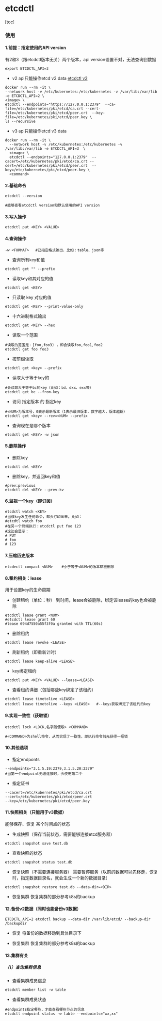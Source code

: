 # etcdctl

[toc]

### 使用

#### 1.前提：指定使用的API version
有2和3（跟etcdctl版本无关）两个版本，api version设置不对，无法查询到数据
```shell
export ETCDCTL_API=3
```

* v2 api只能操作etcd v2 data
[etcdctl v2](https://chromium.googlesource.com/external/github.com/coreos/etcd/+/HEAD/etcdctl/READMEv2.md)

```shell
docker run --rm -it \
--network host -v /etc/kubernetes:/etc/kubernetes -v /var/lib:/var/lib -e ETCDCTL_API=2 \
<image> \
etcdctl --endpoints="https://127.0.0.1:2379"  --ca-file=/etc/kubernetes/pki/etcd/ca.crt --cert-file=/etc/kubernetes/pki/etcd/peer.crt  --key-file=/etc/kubernetes/pki/etcd/peer.key \
ls --recursive
```

* v3 api只能操作etcd v3 data

```shell
docker run --rm -it \
  --network host -v /etc/kubernetes:/etc/kubernetes -v /var/lib:/var/lib -e ETCDCTL_API=3  \
  <image> \
  etcdctl --endpoints="127.0.0.1:2379"  --cacert=/etc/kubernetes/pki/etcd/ca.crt --cert=/etc/kubernetes/pki/etcd/peer.crt  --key=/etc/kubernetes/pki/etcd/peer.key \
  <command>
```


#### 2.基础命令
```shell
etcdctl --version

#能够查看etcdctl version和默认使用的API version
```

#### 3.写入操作
```shell
etcdctl put <KEY> <VALUE>
```

#### 4.查询操作

```shell
-w <FORMAT>   #已指定格式输出，比如：table、json等
```

* 查询所有key和值
```shell
etcdctl get "" --prefix
```

* 读取key和其对应的值
```shell
etcdctl get <KEY>
```

* 只读取 key 对应的值
```shell
etcdctl get <KEY> --print-value-only
```

* 十六进制格式输出
```shell
etcdctl get <KEY> --hex
```

* 读取一个范围
```shell
#读取的范围是：[foo,foo3) ，即会读取foo,foo1,foo2
etcdctl get foo foo3
```

* 按前缀读取
```shell
etcdctl get <key> --prefix
```

* 读取大于等于key的
```shell
#会读取大于等于bc的key（比如：bd、dxx、exx等）
etcdctl get bc --from-key
```

* 访问 指定版本 的 指定key
```shell
#<NUM>为版本号，0表示最新版本（1表示最旧版本，数字越大，版本越新）
etcdctl get <key> --rev=<NUM> --prefix
```

*  查询现在是哪个版本
```shell
etcdctl get <KEY> -w json
```

#### 5.删除操作
* 删除key
```shell
etcdctl del <KEY>
```
* 删除key，并返回key和值
```shell
#prev:previous
etcdctl del <KEY> --prev-kv
```

#### 6.监视一个key（即订阅）
```shell
etcdctl watch <KEY>  
#当该key发生任何命令，都会打印出来，比如：
#etcdtl watch foo
#在另一个终端执行：etcdctl put foo 123
#这边会显示：
# PUT
# foo
# 123
```

#### 7.压缩历史版本
```shell
etcdectl compact <NUM>    #小于等于<NUM>的版本都被删除
```

#### 8.租约相关：lease
用于设置key的生命周期

* 创建租约（单位：秒）
到时间，lease会被删除，绑定该lease的key也会被删除
```shell
etcdctl lease grant <NUM>   
#etcdctl lease grant 60   
#lease 694d7550a55f3f0a granted with TTL(60s)
```

* 删除租约
```shell
etcdctl lease revoke <LEASE>
```

* 刷新租约（即重新计时）
```shell
etcdctl lease keep-alive <LEASE>
```

* key绑定租约
```shell
etcdctl put <KEY> <VALUE> --lease=<LEASE>
```

* 查看租约详细（包括哪些key绑定了该租约）
```shell
etcdctl lease timetolive <LEASE>
etcdctl lease timetolive --keys <LEASE>   #--keys获取绑定了该租约的key
```

#### 9.实现一致性（获取锁）
```shell
etcdctl lock <LOCK,名字随便取> <COMMAND>

#<COMMAND>为shell命令，从而实现了一致性，即执行命令前先获得一把锁
```

#### 10.其他选项
* 指定endponts
```shell
--endpoints="3.1.5.19:2379,3.1.5.20:2379"
#当第一个endpoint无法连接时，会使用第二个
```

* 指定证书
```shell
--cacert=/etc/kubernetes/pki/etcd/ca.crt
--cert=/etc/kubernetes/pki/etcd/peer.crt
--key=/etc/kubernetes/pki/etcd/peer.key
```

#### 11.快照相关（只能用于v3数据）
能够保存、恢复 某个时间点的状态

* 生成快照（保存当前状态，需要能够连接etcd服务器）
```shell
etcdctl snapshot save test.db
```

* 查看快照的状态
```shell
etcdctl snapshot status test.db
```

* 恢复快照（不需要连接服务器）
需要暂停服务（以前的数据可以先移走，恢复时，指定数据目录名，就会生成一个新的数据目录）
```shell
etcdctl snapshot restore test.db --data-dir=<DIR>
```

* 恢复集群
恢复集群的部分参考k8s的backup

#### 12.备份v2数据（同时也能备份v3数据）
```shell
ETCDCTL_API=2 etcdctl backup --data-dir /var/lib/etcd/ --backup-dir /backupdir
```

* 恢复
将备份的数据移动到具体目录下

* 恢复集群
恢复集群的部分参考k8s的backup

#### 13.集群有关

##### （1）查询集群信息

* 查看集群成员信息
```shell
etcdctl member list -w table
```

* 查看集群成员状态
```shell
#endpoints指定哪些，才能查看哪些节点的信息
etcdctl endpoint status -w table --endpoints="xx,xx"
```

